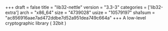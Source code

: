 +++
draft = false
title = "lib32-nettle"
version = "3.3-3"
categories = ['lib32-extra']
arch = "x86_64"
size = "4739028"
usize = "10579197"
sha1sum = "ac856916aae7ad472ddbe7d52a951dea749c664a"
+++
A low-level cryptographic library ( 32bit )